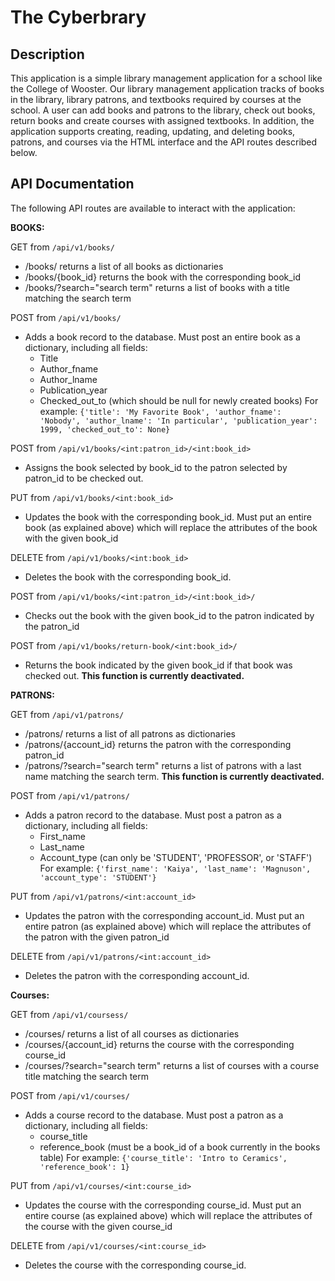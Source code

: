 # The Cyberbrary

## Description
This application is a simple library management application for a school like the College of Wooster. Our library management application tracks of books in the library, library patrons, and textbooks required by courses at the school. A user can add books and patrons to the library, check out books, return books and create courses with assigned textbooks. In addition, the application supports creating, reading, updating, and deleting books, patrons, and courses via the HTML interface and the API routes described below.

 

## API Documentation
The following API routes are available to interact with the application:

**BOOKS:**


GET from `/api/v1/books/`
* /books/ returns a list of all books as dictionaries 
* /books/{book_id} returns the book with the corresponding book_id
* /books/?search="search term" returns a list of books with a title matching the search term

POST from `/api/v1/books/`
* Adds a book record to the database. Must post an entire book as a dictionary, including all fields:
	+ Title
	+ Author_fname
	+ Author_lname
	+ Publication_year
	+ Checked_out_to (which should be null for newly created books)
For example: 
    ``{'title': 'My Favorite Book', 'author_fname': 'Nobody', 'author_lname': 'In particular', 'publication_year': 1999, 'checked_out_to': None}``
	
POST from `/api/v1/books/<int:patron_id>/<int:book_id>`
* Assigns the book selected by book_id to the patron selected by patron_id to be checked out.

PUT from `/api/v1/books/<int:book_id>`
* Updates the book with the corresponding book_id. Must put an entire book (as explained above) which will replace the attributes of the book with the given book_id

DELETE from `/api/v1/books/<int:book_id>`
* Deletes the book with the corresponding book_id.

POST from ``/api/v1/books/<int:patron_id>/<int:book_id>/``
* Checks out the book with the given book_id to the patron indicated by the patron_id

POST from ``/api/v1/books/return-book/<int:book_id>/``
* Returns the book indicated by the given book_id if that book was checked out. **This function is currently deactivated.**

**PATRONS:**


GET from `/api/v1/patrons/`
* /patrons/ returns a list of all patrons as dictionaries 
* /patrons/{account_id} returns the patron with the corresponding patron_id
* /patrons/?search="search term" returns a list of patrons with a last name matching the search term. **This function is currently deactivated.**

POST from `/api/v1/patrons/`
* Adds a patron record to the database. Must post a patron as a dictionary, including all fields:
	+ First_name
	+ Last_name
	+ Account_type (can only be 'STUDENT', 'PROFESSOR', or 'STAFF')
For example: 
    ``{'first_name': 'Kaiya', 'last_name': 'Magnuson', 'account_type': 'STUDENT'}``

PUT from `/api/v1/patrons/<int:account_id>`
* Updates the patron with the corresponding account_id. Must put an entire patron (as explained above) which will replace the attributes of the patron with the given patron_id

DELETE from `/api/v1/patrons/<int:account_id>`
* Deletes the patron with the corresponding account_id.


**Courses:**


GET from `/api/v1/coursess/`
* /courses/ returns a list of all courses as dictionaries 
* /courses/{account_id} returns the course with the corresponding course_id
* /courses/?search="search term" returns a list of courses with a course title matching the search term

POST from `/api/v1/courses/`
* Adds a course record to the database. Must post a patron as a dictionary, including all fields:
	+ course_title
	+ reference_book (must be a book_id of a book currently in the books table)
For example: 
    ``{'course_title': 'Intro to Ceramics', 'reference_book': 1}``

PUT from `/api/v1/courses/<int:course_id>`
* Updates the course with the corresponding course_id. Must put an entire course (as explained above) which will replace the attributes of the course with the given course_id

DELETE from `/api/v1/courses/<int:course_id>`
* Deletes the course with the corresponding course_id.
